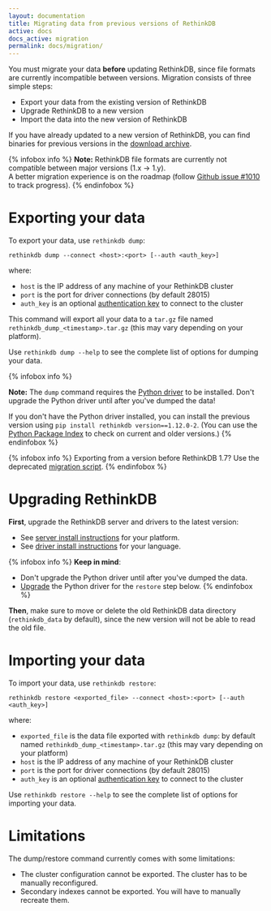 ```yaml
---
layout: documentation
title: Migrating data from previous versions of RethinkDB
active: docs
docs_active: migration
permalink: docs/migration/
---
```


You must migrate your data __before__ updating RethinkDB, since file formats are
currently incompatible between versions. Migration consists of three simple steps:

  - Export your data from the existing version of RethinkDB
  - Upgrade RethinkDB to a new version
  - Import the data into the new version of RethinkDB

If you have already updated to a new version of RethinkDB, you can find
binaries for previous versions in the [download
archive](http://download.rethinkdb.com).

{% infobox info %}
__Note:__ RethinkDB file formats are currently not compatible between major versions (1.x -> 1.y).  
A better migration experience is on the roadmap (follow [Github issue #1010](https://github.com/rethinkdb/rethinkdb/issues/1010) to track progress).
{% endinfobox %}

# Exporting your data

To export your data, use `rethinkdb dump`:

```
rethinkdb dump --connect <host>:<port> [--auth <auth_key>] 
```
where:

- `host` is the IP address of any machine of your RethinkDB cluster
- `port` is the port for driver connections (by default 28015)
- `auth_key` is an optional [authentication key](/docs/security) to connect to the cluster

This command will export all your data to a `tar.gz` file named
`rethinkdb_dump_<timestamp>.tar.gz` (this may vary depending on your platform).

Use `rethinkdb dump --help` to see the complete list of options for dumping
your data.

{% infobox info %}

__Note:__ The `dump` command requires the [Python driver](/docs/install-drivers/python/) to be installed. Don't upgrade the Python driver until after you've dumped the data!

If you don't have the Python driver installed, you can install the previous version using `pip install rethinkdb version==1.12.0-2`. (You can use the [Python Package Index](https://pypi.python.org/pypi "PyPI") to check on current and older versions.)
{% endinfobox %}

{% infobox info %}
Exporting from a version before RethinkDB 1.7? Use the deprecated
[migration script](https://github.com/rethinkdb/rethinkdb/tree/02b4f29e1e7f15b3edffcb68bf015578ec5783ab/scripts/migration).
{% endinfobox %}

# Upgrading RethinkDB

__First__, upgrade the RethinkDB server and drivers to the latest version:

- See [server install instructions](/install) for your platform.
- See [driver install instructions](/docs/install-drivers/) for your language.

{% infobox info %}
__Keep in mind__: 

- Don't upgrade the Python driver until after you've dumped the data.
- [Upgrade](/docs/install-drivers/python/) the Python driver for the `restore` step below. 
{% endinfobox %}

__Then__, make sure to move or delete the old RethinkDB data directory
(`rethinkdb_data` by default), since the new version will not be able
to read the old file.

# Importing your data

To import your data, use `rethinkdb restore`:

```
rethinkdb restore <exported_file> --connect <host>:<port> [--auth <auth_key>] 
```

where:

- `exported_file` is the data file exported with `rethinkdb dump`: by default named `rethinkdb_dump_<timestamp>.tar.gz` (this may vary depending on your platform)
- `host` is the IP address of any machine of your RethinkDB cluster
- `port` is the port for driver connections (by default 28015)
- `auth_key` is an optional [authentication key](/docs/security) to connect to the cluster

Use `rethinkdb restore --help` to see the complete list of options for importing your data.

# Limitations

The dump/restore command currently comes with some limitations:

- The cluster configuration cannot be exported. The cluster has to be manually
  reconfigured.
- Secondary indexes cannot be exported. You will have to manually recreate
  them.

